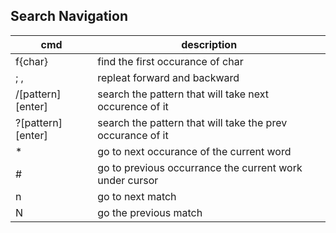 ## Search Navigation
|cmd | description |
|---|---|
| f{char} | find the first occurance of char|
| ; , | repleat forward and backward |
|/[pattern][enter]| search the pattern that will take next occurence of it |
| ?[pattern][enter] | search the pattern that will take the prev occurance of it |
| * | go to next occurance of the current word |
| # | go to previous occurrance the current work under cursor |
| n | go to next match |
| N | go the previous match |
